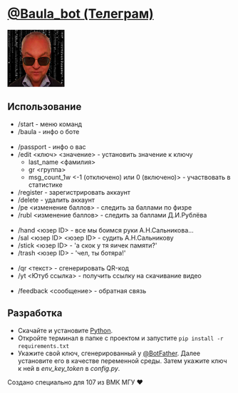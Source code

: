 <a href='https://t.me/baula_bot'>
    <h1>@Baula_bot (Телеграм)</h1>
    <img src='Media/icon.png'></img>
</a>

<h2>Использование</h2>
<ul>
    <li>/start - меню команд</li> 
    <li>/baula - инфо о боте</li> 
    </br>
    <li>/passport - инфо о вас</li>
    <li>
        /edit &lt;ключ&gt; &lt;значение&gt; - установить значение к ключу
        <ul>
            <li>last_name &lt;фамилия&gt;</li>
            <li>gr &lt;группа&gt;</li>
            <li>msg_count_1w &lt;-1 (отключено) или 0 (включено)&gt; - участвовать в статистике</li> 
        </ul>
    </li>
    <li>/register - зарегистрировать аккаунт</li>
    <li>/delete - удалить аккаунт</li>
    <li>/pe &lt;изменение баллов&gt; - следить за баллами по физре</li>
    <li>/rubl &lt;изменение баллов&gt; - следить за баллами Д.И.Рублёва</li>
    </br>
    <li>/hand &lt;юзер ID&gt; - все мы боимся руки А.Н.Сальникова...</li>
    <li>/sal &lt;юзер ID&gt; &lt;юзер ID&gt; - судить А.Н.Сальникову</li>
    <li>/stick &lt;юзер ID&gt; - 'а скок у тя яичек памяти?'</li>
    <li>/trash &lt;юзер ID&gt; - 'чел, ты ботяра!'</li>
    </br>
    <li>/qr &lt;текст&gt; - сгенерировать QR-код</li>
    <li>/yt &lt;Ютуб ссылка&gt; - получить ссылку на скачивание видео</li>
    </br>
    <li>/feedback &lt;сообщение&gt; - обратная связь</li>
</ul>
<h2>Разработка</h2>
<ul>
    <li>
        Скачайте и установите <a href='ps://www.python.org/downloads/'>Python</a>.
    </li>
    <li>
        Откройте терминал в папке с проектом и запустите
        <code>pip install -r requirements.txt</code>
    </li>
    <li>
        Укажите свой ключ, сгенерированный у <a href='https://t.me/botfather'>@BotFather</a>. Далее установите его в качестве переменной среды. Затем укажите ключ к ней в <i>env_key_token</i> в <i>config.py</i>.
    </li>
</ul>

<p>Создано специально для 107 из ВМК МГУ ❤</p>
